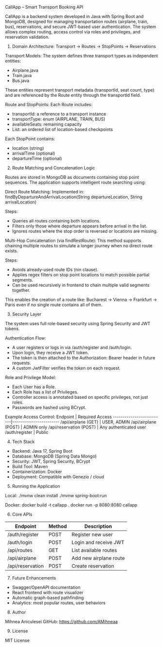 CallApp – Smart Transport Booking API

CallApp is a backend system developed in Java with Spring Boot and MongoDB, designed for managing transportation routes (airplane, train, bus), reservations, and secure JWT-based user authentication. The system allows complex routing, access control via roles and privileges, and reservation validation.

1. Domain Architecture: Transport → Routes → StopPoints → Reservations

Transport Models:
The system defines three transport types as independent entities:
- Airplane.java
- Train.java
- Bus.java

These entities represent transport metadata (transportId, seat count, type) and are referenced by the Route entity through the transportId field.

Route and StopPoints:
Each Route includes:
- transportId: a reference to a transport instance
- transportType: enum (AIRPLANE, TRAIN, BUS)
- availableSeats: remaining capacity
- List<StopPoint>: an ordered list of location-based checkpoints

Each StopPoint contains:
- location (string)
- arrivalTime (optional)
- departureTime (optional)

2. Route Matching and Concatenation Logic

Routes are stored in MongoDB as documents containing stop point sequences. The application supports intelligent route searching using:

Direct Route Matching:
Implemented in:
findByDepartureAndArrivalLocation(String departureLocation, String arrivalLocation)

Steps:
- Queries all routes containing both locations.
- Filters only those where departure appears before arrival in the list.
- Ignores routes where the stop order is reversed or locations are missing.

Multi-Hop Concatenation (via findRestRoute):
This method supports chaining multiple routes to simulate a longer journey when no direct route exists.

Steps:
- Avoids already-used route IDs (nin clause).
- Applies regex filters on stop point locations to match possible partial segments.
- Can be used recursively in frontend to chain multiple valid segments together.

This enables the creation of a route like:
Bucharest → Vienna → Frankfurt → Paris
even if no single route contains all of them.

3. Security Layer

The system uses full role-based security using Spring Security and JWT tokens.

Authentication Flow:
- A user registers or logs in via /auth/register and /auth/login.
- Upon login, they receive a JWT token.
- The token is then attached to the Authorization: Bearer <token> header in future requests.
- A custom JwtFilter verifies the token on each request.

Role and Privilege Model:
- Each User has a Role.
- Each Role has a list of Privileges.
- Controller access is annotated based on specific privileges, not just roles.
- Passwords are hashed using BCrypt.

Example Access Control:
Endpoint                  | Required Access
--------------------------|------------------------
/api/airplane (GET)       | USER, ADMIN
/api/airplane (POST)      | ADMIN only
/api/reservation (POST)   | Any authenticated user
/auth/register            | Public

4. Tech Stack

- Backend: Java 17, Spring Boot
- Database: MongoDB (Spring Data Mongo)
- Security: JWT, Spring Security, BCrypt
- Build Tool: Maven
- Containerization: Docker
- Deployment: Compatible with Genezio / cloud

5. Running the Application

Local:
./mvnw clean install
./mvnw spring-boot:run

Docker:
docker build -t callapp .
docker run -p 8080:8080 callapp

6. Core APIs

Endpoint              | Method | Description
-----------------------|--------|-------------------------------
/auth/register         | POST   | Register new user
/auth/login            | POST   | Login and receive JWT
/api/routes            | GET    | List available routes
/api/airplane          | POST   | Add new airplane route
/api/reservation       | POST   | Create reservation

7. Future Enhancements

- Swagger/OpenAPI documentation
- React frontend with route visualizer
- Automatic graph-based pathfinding
- Analytics: most popular routes, user behaviors

8. Author

Mihnea Aniculesei
GitHub: https://github.com/AMihneaa

9. License

MIT License
